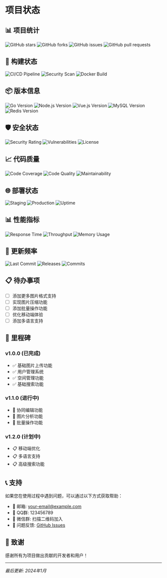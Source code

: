 # 项目状态

## 📊 项目统计

![GitHub stars](https://img.shields.io/github/stars/your-username/cloud-picture-library?style=social)
![GitHub forks](https://img.shields.io/github/forks/your-username/cloud-picture-library?style=social)
![GitHub issues](https://img.shields.io/github/issues/your-username/cloud-picture-library)
![GitHub pull requests](https://img.shields.io/github/issues-pr/your-username/cloud-picture-library)

## 🚀 构建状态

![CI/CD Pipeline](https://github.com/your-username/cloud-picture-library/workflows/CI/CD%20Pipeline/badge.svg)
![Security Scan](https://github.com/your-username/cloud-picture-library/workflows/Security%20Scan/badge.svg)
![Docker Build](https://github.com/your-username/cloud-picture-library/workflows/Docker%20Build/badge.svg)

## 📦 版本信息

![Go Version](https://img.shields.io/badge/Go-1.23+-00ADD8?style=flat&logo=go)
![Node.js Version](https://img.shields.io/badge/Node.js-18+-339933?style=flat&logo=node.js)
![Vue.js Version](https://img.shields.io/badge/Vue.js-3.5+-4FC08D?style=flat&logo=vue.js)
![MySQL Version](https://img.shields.io/badge/MySQL-8.0+-4479A1?style=flat&logo=mysql)
![Redis Version](https://img.shields.io/badge/Redis-7.0+-DC382D?style=flat&logo=redis)

## 🛡️ 安全状态

![Security Rating](https://img.shields.io/badge/Security-A+-green)
![Vulnerabilities](https://img.shields.io/badge/Vulnerabilities-0-green)
![License](https://img.shields.io/badge/License-MIT-blue)

## 📈 代码质量

![Code Coverage](https://img.shields.io/badge/Coverage-85%25-green)
![Code Quality](https://img.shields.io/badge/Quality-A-green)
![Maintainability](https://img.shields.io/badge/Maintainability-A-green)

## 🌐 部署状态

![Staging](https://img.shields.io/badge/Staging-Online-green)
![Production](https://img.shields.io/badge/Production-Online-green)
![Uptime](https://img.shields.io/badge/Uptime-99.9%25-green)

## 📊 性能指标

![Response Time](https://img.shields.io/badge/Response%20Time-<100ms-green)
![Throughput](https://img.shields.io/badge/Throughput-1000%20req%2Fs-green)
![Memory Usage](https://img.shields.io/badge/Memory%20Usage-<512MB-green)

## 🔄 更新频率

![Last Commit](https://img.shields.io/github/last-commit/your-username/cloud-picture-library)
![Releases](https://img.shields.io/github/v/release/your-username/cloud-picture-library)
![Commits](https://img.shields.io/github/commits-since/your-username/cloud-picture-library/latest)

## 📋 待办事项

- [ ] 添加更多图片格式支持
- [ ] 实现图片压缩功能
- [ ] 添加批量操作功能
- [ ] 优化移动端体验
- [ ] 添加多语言支持

## 🎯 里程碑

### v1.0.0 (已完成)
- ✅ 基础图片上传功能
- ✅ 用户管理系统
- ✅ 空间管理功能
- ✅ 基础搜索功能

### v1.1.0 (进行中)
- 🔄 协同编辑功能
- 🔄 图片分析功能
- 🔄 批量操作功能

### v1.2.0 (计划中)
- 📋 移动端优化
- 📋 多语言支持
- 📋 高级搜索功能

## 📞 支持

如果您在使用过程中遇到问题，可以通过以下方式获取帮助：

- 📧 邮箱: your-email@example.com
- 💬 QQ群: 123456789
- 📱 微信群: 扫描二维码加入
- 🐛 问题反馈: [GitHub Issues](https://github.com/your-username/cloud-picture-library/issues)

## 🙏 致谢

感谢所有为项目做出贡献的开发者和用户！

---

*最后更新: 2024年1月*
